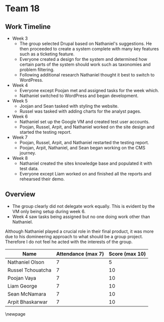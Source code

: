# Team 18

## Work Timeline

- Week 3
  - The group selected Drupal based on Nathaniel's suggestions. He then proceeded to create a system complete with many key features such as a ticketing feature.
  - Everyone created a design for the system and determined how certain parts of the system should work such as taxonomies and problem filtering.
  - Following additional research Nathaniel thought it best to switch to WordPress.
- Week 4
  - Everyone except Poojan met and assigned tasks for the week which.
  - Nathaniel switched to WordPress and began development.
- Week 5
  - Joojan and Sean tasked with styling the website.
  - Russel was tasked with adding charts for the analyst pages.
- Week 6
  - Nathaniel set up the Google VM and created test user accounts.
  - Poojan, Russel, Arpit, and Nathaniel worked on the site design and started the testing report.
- Week 7
  - Poojan, Russel, Arpit, and Nathaniel restarted the testing report.
  - Poojan, Arpit, Nathaniel, and Sean began working on the CMS journey.
- Week 8
  - Nathaniel created the sites knowledge base and populated it with test data.
  - Everyone except Liam worked on and finished all the reports and rehearsed their demo.

## Overview

- The group clearly did not delegate work equally. This is evident by the VM only being setup during week 6.
- Week 4 saw tasks being assigned but no one doing work other than Nathaniel.

Although Nathaniel played a crucial role in their final product, it was more due to his domineering approach to what should be a group project. Therefore I do not feel he acted with the interests of the group.

| Name              | Attendance (max 7) | Score (max 10) |
| ----------------- | ------------------ | -------------- |
| Nathaniel Olson   | 7                  | 5              |
| Russel Tchouatcha | 7                  | 10             |
| Poojan Vaya       | 7                  | 10             |
| Liam George       | 7                  | 10             |
| Sean McNamara     | 7                  | 10             |
| Arpit Bhaskarwar  | 7                  | 10             |

\newpage
